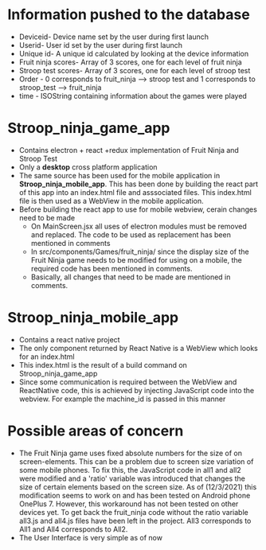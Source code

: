 # Information pushed to the database
* Deviceid- Device name set by the user during first launch
* Userid- User id set by the user during first launch
* Unique id- A unique id calculated by looking at the device information
* Fruit ninja scores- Array of 3 scores, one for each level of fruit ninja
* Stroop test scores- Array of 3 scores, one for each level of stroop test
* Order - 0 corresponds to fruit_ninja --> stroop test    and    1 corresponds to stroop_test --> fruit_ninja
* time - ISOString containing information about the games were played

# Stroop_ninja_game_app
* Contains electron + react +redux implementation of Fruit Ninja and Stroop Test
* Only a **desktop** cross platform  application
* The same source has been used for the mobile application in **Stroop_ninja_mobile_app**. This has been done by building the react part of this app into an index.html file and asssociated files. This index.html file is then used as a WebView in the mobile application.
* Before building the react app to use for mobile webview, cerain changes need to be made
  * On MainScreen.jsx all uses of electron modules must be removed and replaced. The code to be used as replacement has been mentioned in comments
  * In src/components/Games/fruit_ninja/ since the display size of the Fruit Ninja game needs to be modified for using on a mobile, the required code has been mentioned in comments.
  * Basically, all changes that need to be made are mentioned in comments.


# Stroop_ninja_mobile_app
* Contains a react native project
* The only component returned by React Native is a WebView which looks for an index.html 
* This index.html is the result of a build command on Stroop_ninja_game_app 
* Since some communication is required between the WebView and ReactNative code, this is achieved by injecting JavaScript code into the webview. For example the machine_id is passed in this manner

# Possible areas of concern
* The Fruit Ninja game uses fixed absolute numbers for the size of on screen-elements. This can be a problem due to screen size variation of some mobile phones. To fix this, the JavaScript code in all1 and all2 were modified and a 'ratio' variable was introduced that changes the size of certain elements based on the screen size. As of (12/3/2021) this modification seems to work on and has been tested on Android phone OnePlus 7. However, this workaround has not been tested on other devices yet. To get  back the fruit_ninja code without the ratio variable all3.js and all4.js files have been left in the project. All3 corresponds to All1 and All4 corresponds to All2.
* The User Interface is very simple as of now
